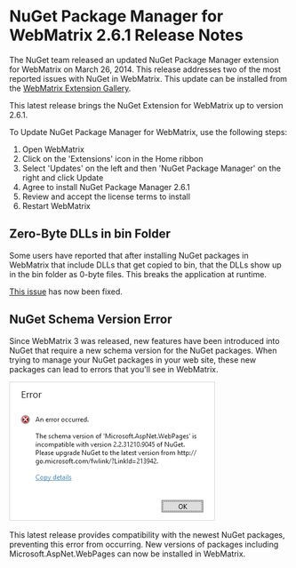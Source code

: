 # NuGet Package Manager for WebMatrix 2.6.1 Release Notes

The NuGet team released an updated NuGet Package Manager extension for WebMatrix on March 26, 2014.  This release addresses two of the most reported issues with NuGet in WebMatrix.  This update can be installed from the [WebMatrix Extension Gallery](http://extensions.webmatrix.com/packages/NuGetPackageManager/).

This latest release brings the NuGet Extension for WebMatrix up to version 2.6.1.

To Update NuGet Package Manager for WebMatrix, use the following steps:

1. Open WebMatrix
2. Click on the 'Extensions' icon in the Home ribbon
3. Select 'Updates' on the left and then 'NuGet Package Manager' on the right and click Update
4. Agree to install NuGet Package Manager 2.6.1
5. Review and accept the license terms to install
6. Restart WebMatrix

## Zero-Byte DLLs in bin Folder

Some users have reported that after installing NuGet packages in WebMatrix that include DLLs that get copied to bin, that the DLLs show up in the bin folder as 0-byte files.  This breaks the application at runtime.

[This issue](https://nuget.codeplex.com/workitem/4060) has now been fixed.

## NuGet Schema Version Error

Since WebMatrix 3 was released, new features have been introduced into NuGet that require a new schema version for the NuGet packages.  When trying to manage your NuGet packages in your web site, these new packages can lead to errors that you'll see in WebMatrix.

![An error occurred. The schema version is incompatible. Please upgrade NuGet to the latest version.](Images/NuGet-2.8/webmatrix-schema-version.png)

This latest release provides compatibility with the newest NuGet packages, preventing this error from occurring. New versions of packages including Microsoft.AspNet.WebPages can now be installed in WebMatrix.

